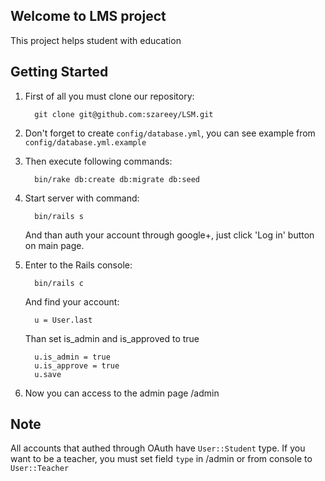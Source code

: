 ## Welcome to LMS project

This project helps student with education

## Getting Started

1. First of all you must clone our repository:

         git clone git@github.com:szareey/LSM.git

2. Don't forget to create `config/database.yml`, you can
   see example from `config/database.yml.example`

3. Then execute following commands:

         bin/rake db:create db:migrate db:seed

4. Start server with command:
     
         bin/rails s

   And than auth your account through google+, just click 'Log in' button on main page.
5. Enter to the Rails console:

         bin/rails c

   And find your account:

         u = User.last

   Than set is_admin and is_approved to true

         u.is_admin = true
         u.is_approve = true
         u.save

6. Now you can access to the admin page /admin

## Note

All accounts that authed through OAuth have `User::Student` type. If you want
to be a teacher, you must set field `type` in /admin or from console to `User::Teacher`
